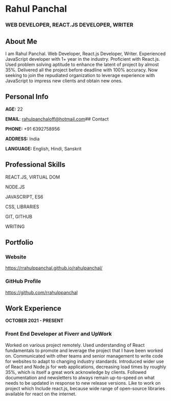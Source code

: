 # Rahul Panchal
### WEB DEVELOPER, REACT.JS DEVELOPER, WRITER

## About Me
I am Rahul Panchal. Web Developer, React.js Developer, Writer.
Experienced JavaScript developer with 1+ year in the industry. Proficient with React.js. Used problem solving aptitude to enhance the latent of project by almost 35%. Delivered all the project before deadline with 100% accuracy. Now seeking to join the repudiated organization to leverage experience with JavaScript to impress new clients and obtain new ones.

## Personal Info
**AGE:** 22

**EMAIL**: rahulpanchaloff@hotmail.com## Contact

**PHONE:** +91 6392758956

**ADDRESS:** India

**LANGUAGE:** English, Hindi, Sanskrit

## Professional Skills
REACT.JS, VIRTUAL DOM

NODE.JS

JAVASCRIPT, ES6

CSS, LIBRARIES

GIT, GITHUB

WRITING


## Portfolio
### Website
https://rrahulppanchal.github.io/rahulpanchal/

### GitHub Profile
https://github.com/rrahulppanchal

## Work Experience
**OCTOBER 2021 - PRESENT**
### Front End Developer at Fiverr and UpWork
Worked on various project remotely. Used understanding of React fundamentals to promote and leverage the project that I have been worked on. Communicated with other teams and senior management to write code for websites to adapt to changing industry standards. Introduced wider use of React and Node.js for web applications, decreasing load times by roughly 35%, which is itself a great work acknowledge by clients. Followed documentation and newsletters to always remain up-to-speed on what needs to be updated in response to new release versions. Like to work on project which Include react.js, because wide range of open-source libraries available for react on the internet.
